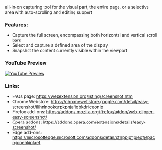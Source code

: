 all-in-on capturing tool for the visual part, the entire page, or a selective area with auto-scrolling and editing support

### Features:

* Capture the full screen, encompassing both horizontal and vertical scroll bars
* Select and capture a defined area of the display
* Snapshot the content currently visible within the viewport

### YouTube Preview
[![YouTube Preview](https://img.youtube.com/vi/8l8z9SLuzWs/0.jpg)](https://www.youtube.com/watch?v=8l8z9SLuzWs)

### Links:
  * FAQs page: https://webextension.org/listing/screenshot.html
  * Chrome Webstore: https://chromewebstore.google.com/detail/easy-screenshot/ilihnlnookgcpkpnjafigbkdniceonip
  * Firefox add-ons: https://addons.mozilla.org/firefox/addon/web-clipper-easy-screenshot/
  * Opera addons: https://addons.opera.com/extensions/details/easy-screenshot/
  * Edge add-ons: https://microsoftedge.microsoft.com/addons/detail/gfnppipflpjedfjepacmjcoehkiplaef

